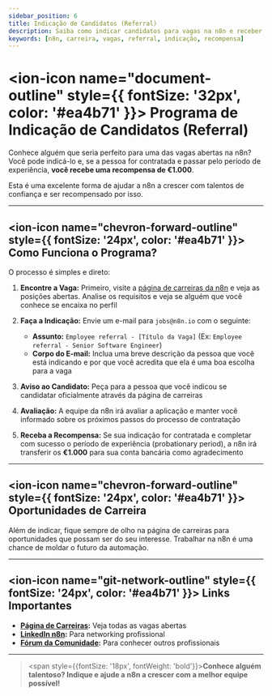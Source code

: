 ```yaml
---
sidebar_position: 6
title: Indicação de Candidatos (Referral)
description: Saiba como indicar candidatos para vagas na n8n e receber uma recompensa por isso
keywords: [n8n, carreira, vagas, referral, indicação, recompensa]
---
```



# <ion-icon name="document-outline" style={{ fontSize: '32px', color: '#ea4b71' }}></ion-icon> Programa de Indicação de Candidatos (Referral)

Conhece alguém que seria perfeito para uma das vagas abertas na n8n? Você pode indicá-lo e, se a pessoa for contratada e passar pelo período de experiência, **você recebe uma recompensa de €1.000**.

Esta é uma excelente forma de ajudar a n8n a crescer com talentos de confiança e ser recompensado por isso.

---

## <ion-icon name="chevron-forward-outline" style={{ fontSize: '24px', color: '#ea4b71' }}></ion-icon> Como Funciona o Programa?

O processo é simples e direto:

1. **Encontre a Vaga:** Primeiro, visite a [página de carreiras da n8n](https://n8n.io/careers/) e veja as posições abertas. Analise os requisitos e veja se alguém que você conhece se encaixa no perfil

2. **Faça a Indicação:** Envie um e-mail para `jobs@n8n.io` com o seguinte:
   - **Assunto:** `Employee referral - [Título da Vaga]` (Ex: `Employee referral - Senior Software Engineer`)
   - **Corpo do E-mail:** Inclua uma breve descrição da pessoa que você está indicando e por que você acredita que ela é uma boa escolha para a vaga

3. **Aviso ao Candidato:** Peça para a pessoa que você indicou se candidatar oficialmente através da página de carreiras

4. **Avaliação:** A equipe da n8n irá avaliar a aplicação e manter você informado sobre os próximos passos do processo de contratação

5. **Receba a Recompensa:** Se sua indicação for contratada e completar com sucesso o período de experiência (probationary period), a n8n irá transferir os **€1.000** para sua conta bancária como agradecimento

---

## <ion-icon name="chevron-forward-outline" style={{ fontSize: '24px', color: '#ea4b71' }}></ion-icon> Oportunidades de Carreira

Além de indicar, fique sempre de olho na página de carreiras para oportunidades que possam ser do seu interesse. Trabalhar na n8n é uma chance de moldar o futuro da automação.

---

## <ion-icon name="git-network-outline" style={{ fontSize: '24px', color: '#ea4b71' }}></ion-icon> Links Importantes

- **[Página de Carreiras](https://n8n.io/careers/):** Veja todas as vagas abertas
- **[LinkedIn n8n](https://www.linkedin.com/company/n8n-io/):** Para networking profissional
- **[Fórum da Comunidade](https://community.n8n.io/):** Para conhecer outros profissionais

---

> <span style={{fontSize: '18px', fontWeight: 'bold'}}>**Conhece alguém talentoso? Indique e ajude a n8n a crescer com a melhor equipe possível!**</span>
